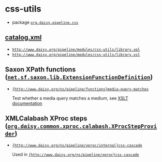 # css-utils

- package [`org.daisy.pipeline.css`](java/org/daisy/pipeline/css/)

## [catalog.xml](resources/META-INF/catalog.xml)

- [`http://www.daisy.org/pipeline/modules/css-utils/library.xpl`](resources/xml/library.xpl)
- [`http://www.daisy.org/pipeline/modules/css-utils/library.xsl`](resources/xml/library.xsl)

## Saxon XPath functions ([`net.sf.saxon.lib.ExtensionFunctionDefinition`](https://www.saxonica.com/html/documentation9.8/javadoc/net/sf/saxon/lib/ExtensionFunctionDefinition.html))

- [`{http://www.daisy.org/ns/pipeline/functions}media-query-matches`](java/org/daisy/pipeline/css/saxon/impl/MediaQueryMatchesDefinition.java)

  Test whether a media query matches a medium, see [XSLT documentation](resources/xml/library.xsl)

## XMLCalabash XProc steps ([`org.daisy.common.xproc.calabash.XProcStepProvider`](http://daisy.github.io/pipeline/api/org/daisy/common/xproc/calabash/XProcStepProvider.html))

- [`{http://www.daisy.org/ns/pipeline/xproc/internal}css-cascade`](java/org/daisy/pipeline/css/calabash/impl/CssCascadeStep.java)

  Used in [`{http://www.daisy.org/ns/pipeline/xproc}css-cascade`](resources/xml/css-cascade.xpl)


<link rev="dp2:doc" href="./"/>
<link rel="rdf:type" href="http://www.daisy.org/ns/pipeline/apidoc"/>
